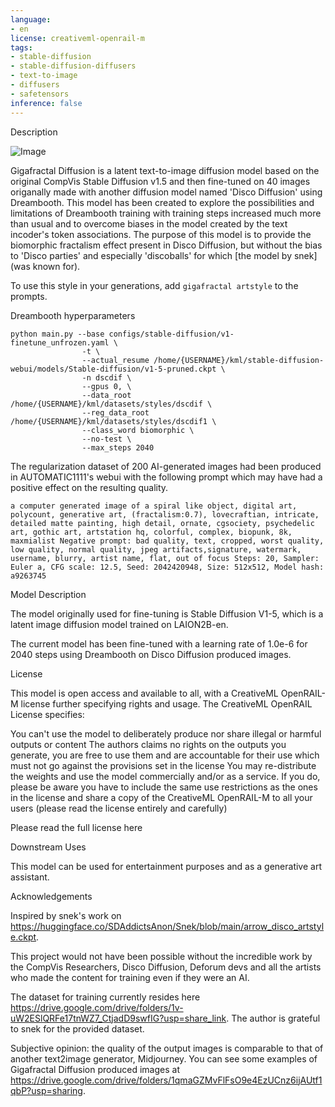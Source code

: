 ```yaml
---
language:
- en
license: creativeml-openrail-m
tags:
- stable-diffusion
- stable-diffusion-diffusers
- text-to-image
- diffusers
- safetensors
inference: false
---
```


Description

![Image](https://lh6.googleusercontent.com/sqXzPg7bZfT9SekvPBB0HBNDrEnhTxec_nmr6duq3cJbOv3SdvG8yfG5h5ObiLNzZFU=w2400)

Gigafractal Diffusion is a latent text-to-image diffusion model based on the original CompVis Stable Diffusion v1.5 and then fine-tuned on 40 images origanally made with another diffusion model named 'Disco Diffusion' using Dreambooth. This model has been created to explore the possibilities and limitations of Dreambooth training with training steps increased much more than usual and to overcome biases in the model created by the text incoder's token associations. The purpose of this model is to provide the biomorphic fractalism effect present in Disco Diffusion, but without the bias to 'Disco parties' and especially 'discoballs' for which [the model by snek](was known for).

To use this style in your generations, add `gigafractal artstyle` to the prompts.

Dreambooth hyperparameters

```
python main.py --base configs/stable-diffusion/v1-finetune_unfrozen.yaml \
                -t \
                --actual_resume /home/{USERNAME}/kml/stable-diffusion-webui/models/Stable-diffusion/v1-5-pruned.ckpt \
                -n dscdif \
                --gpus 0, \
                --data_root /home/{USERNAME}/kml/datasets/styles/dscdif \
                --reg_data_root /home/{USERNAME}/kml/datasets/styles/dscdif1 \
                --class_word biomorphic \
                --no-test \
                --max_steps 2040
```

The regularization dataset of 200 AI-generated images had been produced in AUTOMATIC1111's webui with the following prompt which may have had a positive effect on the resulting quality.

```
a computer generated image of a spiral like object, digital art, polycount, generative art, (fractalism:0.7), lovecraftian, intricate, detailed matte painting, high detail, ornate, cgsociety, psychedelic art, gothic art, artstation hq, colorful, complex, biopunk, 8k, maxmialist Negative prompt: bad quality, text, cropped, worst quality, low quality, normal quality, jpeg artifacts,signature, watermark, username, blurry, artist name, flat, out of focus Steps: 20, Sampler: Euler a, CFG scale: 12.5, Seed: 2042420948, Size: 512x512, Model hash: a9263745
```

Model Description

The model originally used for fine-tuning is Stable Diffusion V1-5, which is a latent image diffusion model trained on LAION2B-en.

The current model has been fine-tuned with a learning rate of 1.0e-6 for 2040 steps using Dreambooth on Disco Diffusion produced images.

License

This model is open access and available to all, with a CreativeML OpenRAIL-M license further specifying rights and usage. The CreativeML OpenRAIL License specifies:

You can't use the model to deliberately produce nor share illegal or harmful outputs or content
The authors claims no rights on the outputs you generate, you are free to use them and are accountable for their use which must not go against the provisions set in the license
You may re-distribute the weights and use the model commercially and/or as a service. If you do, please be aware you have to include the same use restrictions as the ones in the license and share a copy of the CreativeML OpenRAIL-M to all your users (please read the license entirely and carefully)

Please read the full license here

Downstream Uses

This model can be used for entertainment purposes and as a generative art assistant.

Acknowledgements

Inspired by snek's work on https://huggingface.co/SDAddictsAnon/Snek/blob/main/arrow_disco_artstyle.ckpt.

This project would not have been possible without the incredible work by the CompVis Researchers, Disco Diffusion, Deforum devs and all the artists who made the content for training even if they were an AI.

The dataset for training currently resides here https://drive.google.com/drive/folders/1v-uW2ESlQRFe17tnWZ7_CtjadD9swfIG?usp=share_link. The author is grateful to snek for the provided dataset.

Subjective opinion: the quality of the output images is comparable to that of another text2image generator, Midjourney. You can see some examples of Gigafractal Diffusion produced images at https://drive.google.com/drive/folders/1qmaGZMvFlFsO9e4EzUCnz6ijAUtf1qbP?usp=sharing.